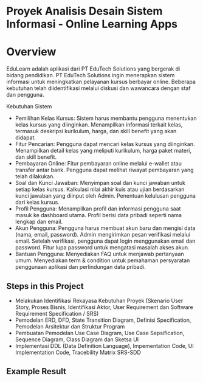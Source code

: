 # Proyek Analisis Desain Sistem Informasi - Online Learning Apps

# Overview
EduLearn adalah aplikasi dari PT EduTech Solutions yang bergerak di bidang pendidikan. PT EduTech Solutions ingin menerapkan sistem informasi untuk meningkatkan pelayanan kursus berbayar online. Beberapa kebutuhan telah diidentifikasi melalui diskusi dan wawancara dengan staf dan pengguna.

Kebutuhan Sistem
- Pemilihan Kelas Kursus: Sistem harus membantu pengguna menentukan kelas kursus yang diinginkan.
Menampilkan informasi terkait kelas, termasuk deskripsi kurikulum, harga, dan skill benefit yang akan didapat.
- Fitur Pencarian:
Pengguna dapat mencari kelas kursus yang diinginkan.
Menampilkan detail kelas yang meliputi kurikulum, harga paket materi, dan skill benefit.
- Pembayaran Online:
Fitur pembayaran online melalui e-wallet atau transfer antar bank.
Pengguna dapat melihat riwayat pembayaran yang telah dilakukan.
- Soal dan Kunci Jawaban:
Menyimpan soal dan kunci jawaban untuk setiap kelas kursus.
Kalkulasi nilai akhir kuis atau ujian berdasarkan kunci jawaban yang diinput oleh Admin.
Penentuan kelulusan pengguna dari kelas kursus.
- Profil Pengguna:
Menampilkan profil dan informasi pengguna saat masuk ke dashboard utama.
Profil berisi data pribadi seperti nama lengkap dan email.
- Akun Pengguna:
Pengguna harus membuat akun baru dan mengisi data (nama, email, password).
Admin mengirimkan pesan verifikasi melalui email.
Setelah verifikasi, pengguna dapat login menggunakan email dan password.
Fitur lupa password untuk mengatasi masalah akses akun.
- Bantuan Pengguna:
Menyediakan FAQ untuk menjawab pertanyaan umum.
Menyediakan term & condition untuk pemahaman persyaratan penggunaan aplikasi dan perlindungan data pribadi.

## Steps in this Project
- Melakukan Identifikasi Rekayasa Kebutuhan Proyek (Skenario User Story, Proses Bisnis, Identifikasi Aktor,
User Requirement dan Software Requirement Specification / SRS)
- Pemodelan ERD, DFD, State Transition Diagram, Definisi Specification, Pemodelan Arsitektur dan Struktur Program
- Pembuatan Pemodelan Use Case Diagram, Use Case Sepsification, Sequence Diagram, Class Diagram dan Sketsa UI
- Implementasi DDL (Data Definition Language), Impementation Code, UI Implementation Code, Tracebility Matrix SRS-SDD

## Example Result
